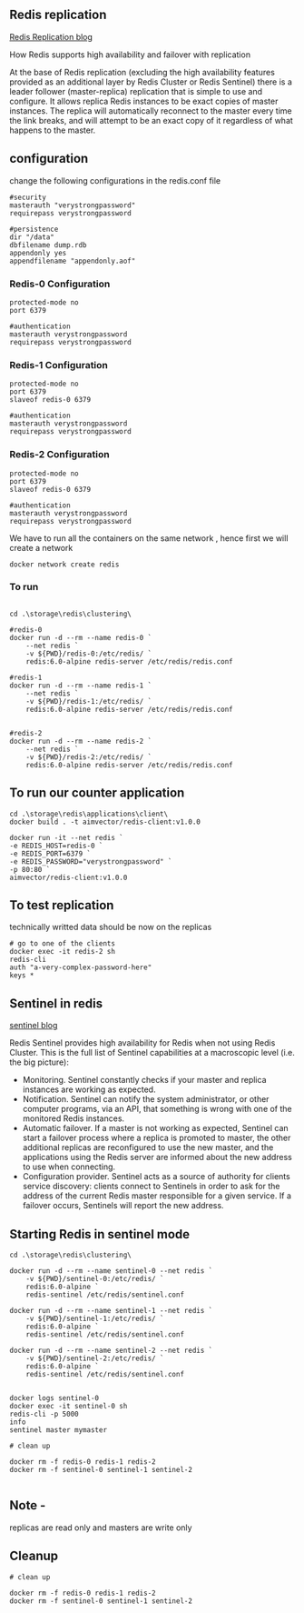 ## Redis replication

[Redis Replication blog](https://redis.io/docs/management/replication/)

How Redis supports high availability and failover with replication

At the base of Redis replication (excluding the high availability features provided as an additional layer by Redis Cluster or Redis Sentinel) there is a leader follower (master-replica) replication that is simple to use and configure. It allows replica Redis instances to be exact copies of master instances. The replica will automatically reconnect to the master every time the link breaks, and will attempt to be an exact copy of it regardless of what happens to the master.

## configuration

change the following configurations in the redis.conf file

```
#security
masterauth "verystrongpassword"
requirepass verystrongpassword

#persistence
dir "/data"
dbfilename dump.rdb
appendonly yes
appendfilename "appendonly.aof"

```

### Redis-0 Configuration

```
protected-mode no
port 6379

#authentication
masterauth verystrongpassword
requirepass verystrongpassword
```

### Redis-1 Configuration

```
protected-mode no
port 6379
slaveof redis-0 6379

#authentication
masterauth verystrongpassword
requirepass verystrongpassword

```

### Redis-2 Configuration

```
protected-mode no
port 6379
slaveof redis-0 6379

#authentication
masterauth verystrongpassword
requirepass verystrongpassword

```

We have to run all the containers on the same network , hence first we will create a network 

```
docker network create redis
```

### To run

```

cd .\storage\redis\clustering\

#redis-0
docker run -d --rm --name redis-0 `
    --net redis `
    -v ${PWD}/redis-0:/etc/redis/ `
    redis:6.0-alpine redis-server /etc/redis/redis.conf

#redis-1
docker run -d --rm --name redis-1 `
    --net redis `
    -v ${PWD}/redis-1:/etc/redis/ `
    redis:6.0-alpine redis-server /etc/redis/redis.conf


#redis-2
docker run -d --rm --name redis-2 `
    --net redis `
    -v ${PWD}/redis-2:/etc/redis/ `
    redis:6.0-alpine redis-server /etc/redis/redis.conf

```

## To run our counter application

```
cd .\storage\redis\applications\client\
docker build . -t aimvector/redis-client:v1.0.0

docker run -it --net redis `
-e REDIS_HOST=redis-0 `
-e REDIS_PORT=6379 `
-e REDIS_PASSWORD="verystrongpassword" `
-p 80:80 `
aimvector/redis-client:v1.0.0

```

## To test replication

technically writted data should be now on the replicas

```
# go to one of the clients
docker exec -it redis-2 sh
redis-cli
auth "a-very-complex-password-here"
keys *

```

## Sentinel in redis

[sentinel blog](https://redis.io/docs/management/sentinel/)

Redis Sentinel provides high availability for Redis when not using Redis Cluster.
This is the full list of Sentinel capabilities at a macroscopic level (i.e. the big picture):

- Monitoring. Sentinel constantly checks if your master and replica instances are working as expected.
- Notification. Sentinel can notify the system administrator, or other computer programs, via an API, that something is wrong with one of the monitored Redis instances.
- Automatic failover. If a master is not working as expected, Sentinel can start a failover process where a replica is promoted to master, the other additional replicas are reconfigured to use the new master, and the applications using the Redis server are informed about the new address to use when connecting.
- Configuration provider. Sentinel acts as a source of authority for clients service discovery: clients connect to Sentinels in order to ask for the address of the current Redis master responsible for a given service. If a failover occurs, Sentinels will report the new address.


## Starting Redis in sentinel mode

```
cd .\storage\redis\clustering\

docker run -d --rm --name sentinel-0 --net redis `
    -v ${PWD}/sentinel-0:/etc/redis/ `
    redis:6.0-alpine `
    redis-sentinel /etc/redis/sentinel.conf

docker run -d --rm --name sentinel-1 --net redis `
    -v ${PWD}/sentinel-1:/etc/redis/ `
    redis:6.0-alpine `
    redis-sentinel /etc/redis/sentinel.conf

docker run -d --rm --name sentinel-2 --net redis `
    -v ${PWD}/sentinel-2:/etc/redis/ `
    redis:6.0-alpine `
    redis-sentinel /etc/redis/sentinel.conf


docker logs sentinel-0
docker exec -it sentinel-0 sh
redis-cli -p 5000
info
sentinel master mymaster

# clean up 

docker rm -f redis-0 redis-1 redis-2
docker rm -f sentinel-0 sentinel-1 sentinel-2


```

## Note -

replicas are read only and masters are write only

## Cleanup 

```
# clean up 

docker rm -f redis-0 redis-1 redis-2
docker rm -f sentinel-0 sentinel-1 sentinel-2
```